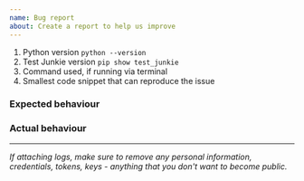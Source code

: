 ```yaml
---
name: Bug report
about: Create a report to help us improve
---
```


1. Python version `python --version`
2. Test Junkie version `pip show test_junkie` 
3. Command used, if running via terminal
4. Smallest code snippet that can reproduce the issue

### Expected behaviour

### Actual behaviour

---
*If attaching logs, make sure to remove any personal information, credentials, tokens, keys - anything that you don't 
want to become public.*
